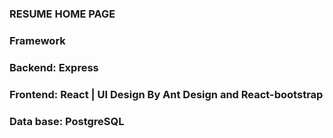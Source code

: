 ### RESUME HOME PAGE 

### Framework

### Backend: Express

### Frontend: React | UI Design By Ant Design and React-bootstrap

### Data base: PostgreSQL